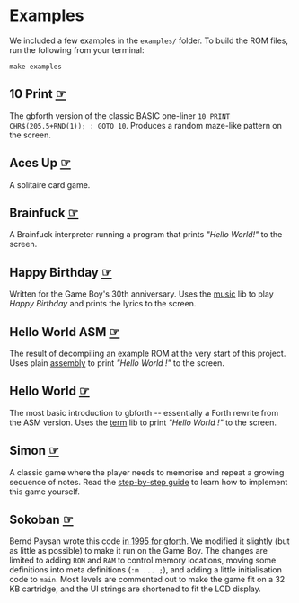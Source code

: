 # Examples

We included a few examples in the `examples/` folder. To build the ROM files,
run the following from your terminal:

```
make examples
```

## 10 Print [☞](https://github.com/ams-hackers/gbforth/blob/master/examples/10-print/10-print.fs)

The gbforth version of the classic BASIC one-liner
`10 PRINT CHR$(205.5+RND(1)); : GOTO 10`. Produces a random maze-like pattern on
the screen.

## Aces Up [☞](https://github.com/ams-hackers/gbforth/blob/master/examples/aces-up/aces-up.fs)

A solitaire card game.

## Brainfuck [☞](https://github.com/ams-hackers/gbforth/blob/master/examples/brainfuck/brainfuck.fs)

A Brainfuck interpreter running a program that prints _"Hello World!"_ to the
screen.

## Happy Birthday [☞](https://github.com/ams-hackers/gbforth/blob/master/examples/happy-birthday/happy-birthday.fs)

Written for the Game Boy's 30th anniversary. Uses the [music](./libs/music.md)
lib to play _Happy Birthday_ and prints the lyrics to the screen.

## Hello World ASM [☞](https://github.com/ams-hackers/gbforth/blob/master/examples/hello-world-asm/hello.fs)

The result of decompiling an example ROM at the very start of this project. Uses
plain [assembly](./assembler.md) to print _"Hello World !"_ to the screen.

## Hello World [☞](https://github.com/ams-hackers/gbforth/blob/master/examples/hello-world/hello.fs)

The most basic introduction to gbforth -- essentially a Forth rewrite from the
ASM version. Uses the [term](./libs/term.md) lib to print _"Hello World !"_ to
the screen.

## Simon [☞](https://github.com/ams-hackers/gbforth/blob/master/examples/simon/simon.fs)

A classic game where the player needs to memorise and repeat a growing sequence
of notes. Read the [step-by-step guide](./your-first-game.md) to learn how to
implement this game yourself.

## Sokoban [☞](https://github.com/ams-hackers/gbforth/blob/master/examples/sokoban/sokoban.fs)

Bernd Paysan wrote this code
[in 1995 for gforth](https://git.net2o.de/bernd/gforth/blob/d22e8bc461061d539e13057d188462ce6b423683/sokoban.fs).
We modified it slightly (but as little as possible) to make it run on the Game
Boy. The changes are limited to adding `ROM` and `RAM` to control memory
locations, moving some definitions into meta definitions (`:m ... ;`), and
adding a little initialisation code to `main`. Most levels are commented out to
make the game fit on a 32 KB cartridge, and the UI strings are shortened to fit
the LCD display.

